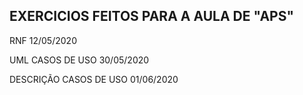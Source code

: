 EXERCICIOS FEITOS PARA A AULA DE "APS"
--------------------------------------
RNF
12/05/2020

UML CASOS DE USO
30/05/2020

DESCRIÇÃO CASOS DE USO
01/06/2020
